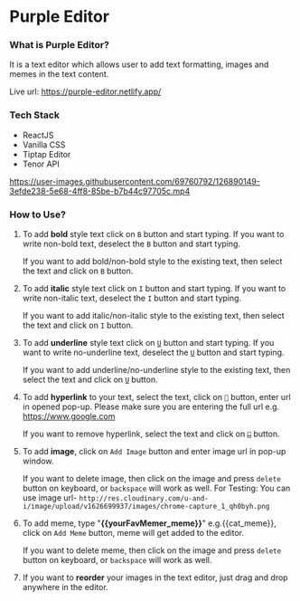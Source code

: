 
# Purple Editor

### What is Purple Editor?

It is a text editor which allows user to add text formatting, images and memes in the text content.

Live url: https://purple-editor.netlify.app/

### Tech Stack

* ReactJS
* Vanilla CSS
* Tiptap Editor
* Tenor API


https://user-images.githubusercontent.com/69760792/126890149-3efde238-5e68-4ff8-85be-b7b44c97705c.mp4

### How to Use?

1. To add **bold** style text click on `B` button and start typing. If you want to write non-bold text, deselect the `B` button and start typing.

   If you want to add bold/non-bold style to the existing text, then select the text and click on `B` button.

1. To add **italic** style text click on `I` button and start typing. If you want to write non-italic text, deselect the `I` button and start typing.

   If you want to add italic/non-italic style to the existing text, then select the text and click on `I` button.

1. To add **underline** style text click on <u>`U`</u> button and start typing. If you want to write no-underline text, deselect the <u>`U`</u> button and start typing.

   If you want to add underline/no-underline style to the existing text, then select the text and click on <u>`U`</u> button.

1. To add **hyperlink** to your text, select the text, click on `🔗` button, enter url in opened pop-up. Please make sure you are entering the full url e.g. https://www.google.com

   If you want to remove hyperlink, select the text and click on ~~`🔗`~~ button.

1. To add **image**, click on `Add Image` button and enter image url in pop-up window.

   If you want to delete image, then click on the image and press `delete` button on keyboard, or `backspace` will work as well.
   For Testing: You can use image url- `http://res.cloudinary.com/u-and-i/image/upload/v1626699937/images/chrome-capture_1_qh0byh.png`

1. To add meme, type "**{{yourFavMemer_meme}}**" e.g.{{cat_meme}}, click on `Add Meme` button, meme will get added to the editor.

   If you want to delete meme, then click on the image and press `delete` button on keyboard, or `backspace` will work as well.

1. If you want to **reorder** your images in the text editor, just drag and drop anywhere in the editor.

